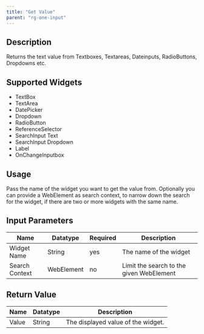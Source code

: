 ```yaml
---
title: "Get Value"
parent: "rg-one-input"
---
```


## Description

Returns the text value from Textboxes, Textareas, Dateinputs, RadioButtons, Dropdowns etc.

## Supported Widgets

+ TextBox
+ TextArea
+ DatePicker
+ Dropdown
+ RadioButton
+ ReferenceSelector
+ SearchInput Text
+ SearchInput Dropdown
+ Label
+ OnChangeInputbox

## Usage

Pass the name of the widget you want to get the value from.
Optionally you can provide a WebElement as search context, to narrow down the search for the widget, if there are two or more widgets with the same name.

## Input Parameters

Name | Datatype | Required | Description
--- | --- | --- | ---
Widget Name | String | yes | The name of the widget
Search Context | WebElement | no | Limit the search to the given WebElement

## Return Value

Name | Datatype | Description
--- | --- | ---
Value | String | The displayed value of the widget.
